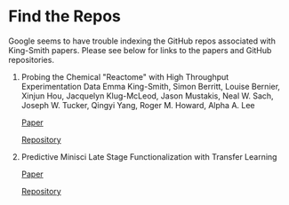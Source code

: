 # Find the Repos
Google seems to have trouble indexing the GitHub repos associated with King-Smith papers. Please see below for links to the papers and GitHub repositories.

1. Probing the Chemical "Reactome" with High Throughput Experimentation Data
       Emma King-Smith, Simon Berritt, Louise Bernier, Xinjun Hou, Jacquelyn Klug-McLeod, Jason Mustakis, Neal W. Sach, Joseph W. Tucker, Qingyi Yang, Roger M. Howard, Alpha A. Lee 

   [Paper](https://chemrxiv.org/engage/chemrxiv/article-details/64f74524dd1a73847f3e76e8)
   
   [Repository](https://github.com/emmaking-smith/HiTEA)

3. Predictive Minisci Late Stage Functionalization with Transfer Learning
   
   [Paper](https://chemrxiv.org/engage/chemrxiv/article-details/64f7471679853bbd78275e41)

   [Repository](https://github.com/emmaking-smith/SET_LSF_CODE)
